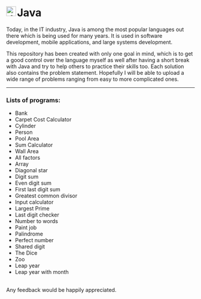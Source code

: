 # Java <img align="left" alt="Java" width="26px" src="https://upload.wikimedia.org/wikipedia/en/3/30/Java_programming_language_logo.svg" />

Today, in the IT industry, Java is among the most popular languages out there which is being used for many years.
It is used in software development, mobile applications, and large systems development. 

This repository has been created with only one goal in mind, which is to get a good control over the language myself as well after having a short break with Java and try to help others to practice their skills too.
Each solution also contains the problem statement. Hopefully I will be able to upload a wide range of problems ranging from easy to more complicated ones.
<br />

---
### Lists of programs:
- Bank
- Carpet Cost Calculator
- Cylinder
- Person
- Pool Area
- Sum Calculator
- Wall Area
- All factors
- Array
- Diagonal star
- Digit sum
- Even digit sum
- First last digit sum
- Greatest common divisor
- Input calculator
- Largest Prime
- Last digit checker 
- Number to words
- Paint job
- Palindrome 
- Perfect number
- Shared digit 
- The Dice
- Zoo 
- Leap year
- Leap year with month

<br />
Any feedback would be happily appreciated.
